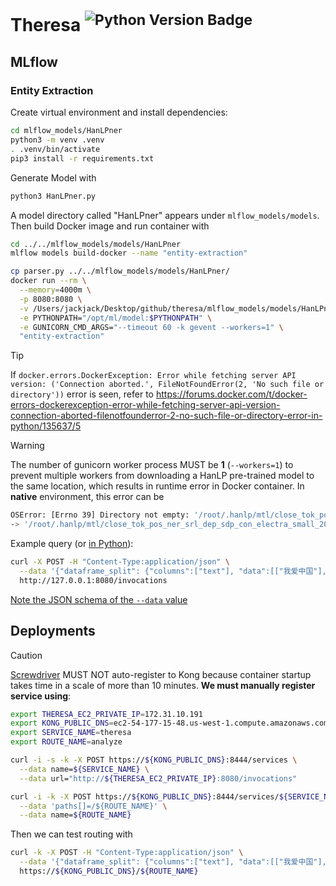 Theresa <sup>![Python Version Badge](https://img.shields.io/badge/Python-3.10-brightgreen?style=flat-square&logo=python&logoColor=white)</sup>
=======

MLflow
------

### Entity Extraction

Create virtual environment and install dependencies:

```bash
cd mlflow_models/HanLPner
python3 -m venv .venv
. .venv/bin/activate
pip3 install -r requirements.txt
```

Generate Model with

```bash
python3 HanLPner.py
```

A model directory called "HanLPner" appears under `mlflow_models/models`. Then build Docker image and run container with

```bash
cd ../../mlflow_models/models/HanLPner
mlflow models build-docker --name "entity-extraction"

cp parser.py ../../mlflow_models/models/HanLPner/
docker run --rm \
  --memory=4000m \
  -p 8080:8080 \
  -v /Users/jackjack/Desktop/github/theresa/mlflow_models/models/HanLPner:/opt/ml/model \
  -e PYTHONPATH="/opt/ml/model:$PYTHONPATH" \
  -e GUNICORN_CMD_ARGS="--timeout 60 -k gevent --workers=1" \
  "entity-extraction"
```

> [!TIP]
> If `docker.errors.DockerException: Error while fetching server API version: ('Connection aborted.', FileNotFoundError(2, 'No such file or directory'))`
> error is seen, refer to https://forums.docker.com/t/docker-errors-dockerexception-error-while-fetching-server-api-version-connection-aborted-filenotfounderror-2-no-such-file-or-directory-error-in-python/135637/5

> [!WARNING]
> The number of gunicorn worker process MUST be **1** (`--workers=1`) to prevent multiple workers from downloading a
> HanLP pre-trained model to the same location, which results in runtime error in Docker container. In **native**
> environment, this error can be
> 
> ```bash
> OSError: [Errno 39] Directory not empty: '/root/.hanlp/mtl/close_tok_pos_ner_srl_dep_sdp_con_electra_small_20210304_135840'
> -> '/root/.hanlp/mtl/close_tok_pos_ner_srl_dep_sdp_con_electra_small_20210111_124159'
> ```

Example query (or [in Python](https://huggingface.co/spaces/QubitPi/named-entity-recognition/blob/main/app.py)):

```bash
curl -X POST -H "Content-Type:application/json" \
  --data '{"dataframe_split": {"columns":["text"], "data":[["我爱中国"], ["米哈游成立于2011年,致力于为用户提供美好的、超出预期的产品与内容。米哈游多年来秉持技术自主创新,坚持走原创精品之路,围绕原创IP打造了涵盖漫画、动画、游戏、音乐、小说及动漫周边的全产业链。"]]}}' \
  http://127.0.0.1:8080/invocations
```

[Note the JSON schema of the `--data` value](https://stackoverflow.com/a/75104855)

Deployments
-----------

> [!CAUTION]
> [Screwdriver](./screwdriver.yaml) MUST NOT auto-register to Kong because container startup takes time in a scale of
> more than 10 minutes. **We must manually register service using**:
> 
> ```bash
> export THERESA_EC2_PRIVATE_IP=172.31.10.191
> export KONG_PUBLIC_DNS=ec2-54-177-15-48.us-west-1.compute.amazonaws.com
> export SERVICE_NAME=theresa
> export ROUTE_NAME=analyze
> 
> curl -i -s -k -X POST https://${KONG_PUBLIC_DNS}:8444/services \
>   --data name=${SERVICE_NAME} \
>   --data url="http://${THERESA_EC2_PRIVATE_IP}:8080/invocations"
> 
> curl -i -k -X POST https://${KONG_PUBLIC_DNS}:8444/services/${SERVICE_NAME}/routes \
>   --data 'paths[]=/${ROUTE_NAME}' \
>   --data name=${ROUTE_NAME}
> ```
> 
> Then we can test routing with
> 
> ```bash
> curl -k -X POST -H "Content-Type:application/json" \
>   --data '{"dataframe_split": {"columns":["text"], "data":[["我爱中国"], ["米哈游成立于2011年,致力于为用户提供美好的、超出预期的产品与内容。米哈游多年  来秉持技术自主创新,坚持走原创精品之路,围绕原创IP打造了涵盖漫画、动画、游戏、音乐、小说及动漫周边的全产业链。"]]}}' \
>   https://${KONG_PUBLIC_DNS}/${ROUTE_NAME}
> ```
